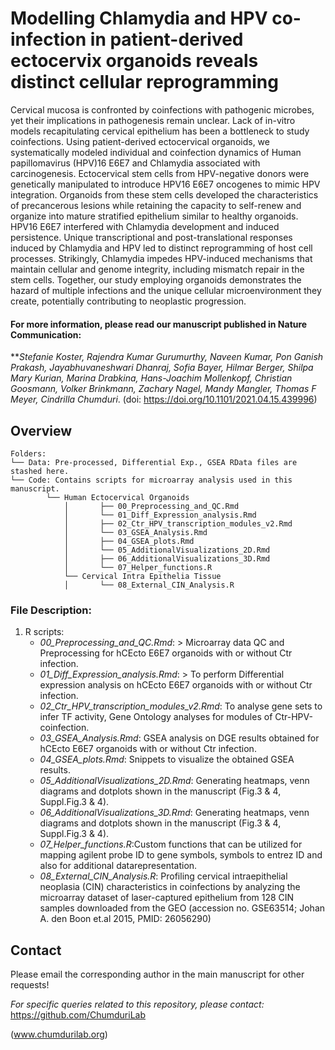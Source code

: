 # Modelling Chlamydia and HPV co-infection in patient-derived ectocervix organoids reveals distinct cellular reprogramming

Cervical mucosa is confronted by coinfections with pathogenic microbes, yet their implications in pathogenesis remain unclear. Lack of in-vitro models 
recapitulating cervical epithelium has been a bottleneck to study coinfections. Using patient-derived ectocervical organoids, we systematically modeled 
individual and coinfection dynamics of Human papillomavirus (HPV)16 E6E7 and Chlamydia associated with carcinogenesis. Ectocervical stem cells from 
HPV-negative donors were genetically manipulated to introduce HPV16 E6E7 oncogenes to mimic HPV integration. Organoids from these stem cells developed 
the characteristics of precancerous lesions while retaining the capacity to self-renew and organize into mature stratified epithelium similar to healthy 
organoids. HPV16 E6E7 interfered with Chlamydia development and induced persistence. Unique transcriptional and post-translational responses induced by 
Chlamydia and HPV led to distinct reprogramming of host cell processes. Strikingly, Chlamydia impedes HPV-induced mechanisms that maintain cellular and 
genome integrity, including mismatch repair in the stem cells. Together, our study employing organoids demonstrates the hazard of multiple infections and 
the unique cellular microenvironment they create, potentially contributing to neoplastic progression.




#### For more information, please read our manuscript published in Nature Communication:
	
	
	
	
	
***Stefanie Koster, Rajendra Kumar Gurumurthy, Naveen Kumar, Pon Ganish Prakash, Jayabhuvaneshwari Dhanraj, Sofia Bayer, Hilmar Berger, 
Shilpa Mary Kurian, Marina Drabkina, Hans-Joachim Mollenkopf, Christian Goosmann, Volker Brinkmann, Zachary Nagel, Mandy Mangler, 
Thomas F Meyer, Cindrilla Chumduri*. (doi: https://doi.org/10.1101/2021.04.15.439996)








## Overview
```
Folders:
└── Data: Pre-processed, Differential Exp., GSEA RData files are stashed here.
└── Code: Contains scripts for microarray analysis used in this manuscript.
        └── Human Ectocervical Organoids
            │       ├── 00_Preprocessing_and_QC.Rmd
            │       └── 01_Diff_Expression_analysis.Rmd
            │       ├── 02_Ctr_HPV_transcription_modules_v2.Rmd
            │       └── 03_GSEA_Analysis.Rmd
            │       ├── 04_GSEA_plots.Rmd
            │       └── 05_AdditionalVisualizations_2D.Rmd
            │       ├── 06_AdditionalVisualizations_3D.Rmd
            │       └── 07_Helper_functions.R	    
            └── Cervical Intra Epithelia Tissue
            │       └── 08_External_CIN_Analysis.R	
```


















### File Description:

1. R scripts: 
     - *00_Preprocessing_and_QC.Rmd*: > Microarray data QC and Preprocessing for hCEcto E6E7 organoids with or without Ctr infection.	 
     - *01_Diff_Expression_analysis.Rmd*: > To perform Differential expression analysis on hCEcto E6E7 organoids with or without Ctr infection. 
     - *02_Ctr_HPV_transcription_modules_v2.Rmd*: To analyse gene sets to infer TF activity, Gene Ontology analyses for modules of Ctr-HPV-coinfection.	 
     - *03_GSEA_Analysis.Rmd*: GSEA analysis on DGE results obtained for hCEcto E6E7 organoids with or without Ctr infection.
     - *04_GSEA_plots.Rmd*: Snippets to visualize the obtained GSEA results.
     - *05_AdditionalVisualizations_2D.Rmd*: Generating heatmaps, venn diagrams and dotplots shown in the manuscript (Fig.3 & 4, Suppl.Fig.3 & 4).	 
     - *06_AdditionalVisualizations_3D.Rmd*: Generating heatmaps, venn diagrams and dotplots shown in the manuscript (Fig.3 & 4, Suppl.Fig.3 & 4).	 
     - *07_Helper_functions.R*:Custom functions that can be utilized for mapping agilent probe ID to gene symbols, symbols to entrez ID and also 
	 					for additional datarepresentation.	    					
     - *08_External_CIN_Analysis.R*: Profiling cervical intraepithelial neoplasia (CIN) characteristics in coinfections by analyzing the microarray 
						dataset of laser-captured epithelium from 128 CIN samples downloaded from the GEO 
						(accession no. GSE63514; Johan A. den Boon et.al 2015, PMID: 26056290) 	











## Contact
Please email the corresponding author in the main manuscript for other requests!

*For specific queries related to this repository, please contact:*
https://github.com/ChumduriLab


(www.chumdurilab.org)





